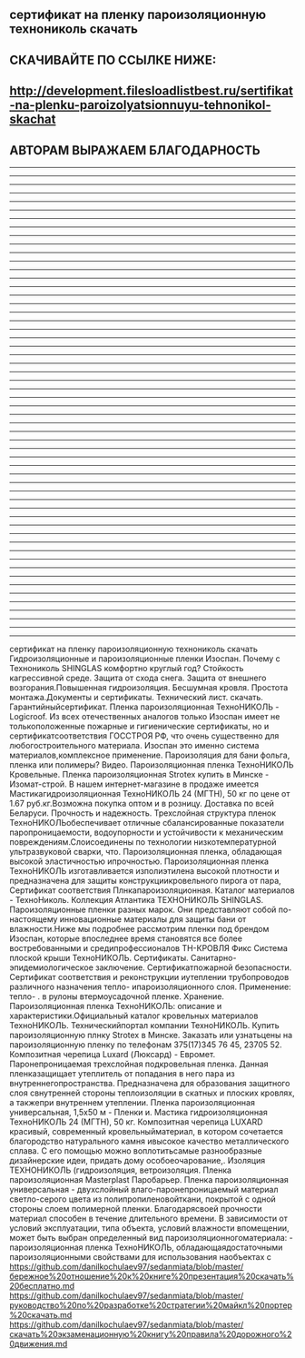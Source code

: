 сертификат на пленку пароизоляционную технониколь скачать
--------------------------------------------------
СКАЧИВАЙТЕ ПО ССЫЛКЕ НИЖЕ:
--------------------------------------------------
http://development.filesloadlistbest.ru/sertifikat-na-plenku-paroizolyatsionnuyu-tehnonikol-skachat
--------------------------------------------------
АВТОРАМ ВЫРАЖАЕМ БЛАГОДАРНОСТЬ
--------------------------------------------------
--------------------------------------------------
--------------------------------------------------
--------------------------------------------------
--------------------------------------------------
--------------------------------------------------
--------------------------------------------------
--------------------------------------------------
--------------------------------------------------
--------------------------------------------------
--------------------------------------------------
--------------------------------------------------
--------------------------------------------------
--------------------------------------------------
--------------------------------------------------
--------------------------------------------------
--------------------------------------------------
--------------------------------------------------
--------------------------------------------------
--------------------------------------------------
--------------------------------------------------
--------------------------------------------------
--------------------------------------------------
--------------------------------------------------
--------------------------------------------------
--------------------------------------------------
--------------------------------------------------
--------------------------------------------------
--------------------------------------------------
--------------------------------------------------
--------------------------------------------------
--------------------------------------------------
--------------------------------------------------
--------------------------------------------------
--------------------------------------------------
--------------------------------------------------
--------------------------------------------------
--------------------------------------------------
--------------------------------------------------
--------------------------------------------------
--------------------------------------------------
--------------------------------------------------
--------------------------------------------------
--------------------------------------------------
--------------------------------------------------
--------------------------------------------------
--------------------------------------------------
--------------------------------------------------
--------------------------------------------------
--------------------------------------------------
--------------------------------------------------
--------------------------------------------------
--------------------------------------------------
--------------------------------------------------
--------------------------------------------------
--------------------------------------------------
--------------------------------------------------
сертификат на пленку пароизоляционную технониколь скачать Гидроизоляционные и пароизоляционные пленки Изоспан. Почему с Технониколь SHINGLAS комфортно круглый год? Стойкость кагрессивной среде. Защита от схода снега. Защита от внешнего возгорания.Повышенная гидроизоляция. Бесшумная кровля. Простота монтажа.Документы и сертификаты. Технический лист. скачать. Гарантийныйсертификат. Пленка пароизоляционная ТехноНИКОЛЬ - Logicroof. Из всех отечественных аналогов только Изоспан имеет не толькоположенные пожарные и гигиенические сертификаты, но и сертификатсоответствия ГОССТРОЯ РФ, что очень существенно для любогостроительного материала. Изоспан  это именно система материалов,комплексное применение. Пароизоляция для бани  фольга, пленка или полимеры?  Видео. Пароизоляционная пленка ТехноНИКОЛЬ  Кровельные. Пленка пароизоляционная Strotex купить в Минске - Изомат-строй. В нашем интернет-магазине в продаже имеется Мастикагидроизоляционная ТехноНИКОЛЬ 24 (МГТН), 50 кг по цене от 1.67 руб.кг.Возможна покупка оптом и в розницу. Доставка по всей Беларуси. Прочность и надежность. Трехслойная структура пленок ТехноНИКОЛЬобеспечивает отличные сбалансированные показатели паропроницаемости, водоупорности и устойчивости к механическим повреждениям.Слоисоединены по технологии низкотемпературной ультразвуковой сварки, что. Пароизоляционная пленка, обладающая высокой эластичностью ипрочностью.  Пароизоляционная пленка ТехноНИКОЛЬ изготавливается изполиэтилена высокой плотности и предназначена для защиты конструкциикровельного пирога от пара,  Сертификат соответствия Плнкапароизоляционная. Каталог материалов - ТехноНиколь. Коллекция Атлантика  ТЕХНОНИКОЛЬ SHINGLAS. Пароизоляционные пленки разных марок. Они представляют собой по-настоящему инновационные материалы для защиты бани от влажности.Ниже мы подробнее рассмотрим пленки под брендом Изоспан, которые впоследнее время становятся все более востребованными и средипрофессионалов
ТН-КРОВЛЯ Фикс  Система плоской крыши ТехноНИКОЛЬ. Сертификаты.  Санитарно-эпидемиологическое заключение.  Сертификатпожарной безопасности.  Сертификат соответствия и реконструкции иутеплении трубопроводов различного назначения  тепло- ипароизоляционного слоя. Применение: тепло- . в рулоны втермоусадочной пленке. Хранение. Пароизоляционная пленка ТехноНИКОЛЬ: описание и характеристики.Официальный каталог кровельных материалов ТехноНИКОЛЬ. Техническийпортал компании ТехноНИКОЛЬ. Купить пароизоляционную плнку Strotex  в Минске. Заказать или узнатьцены на пароизоляционную пленку по телефонам  375(17)345 76 45, 23705 52. Композитная черепица Luxard (Люксард) - Евромет. Паронепроницаемая трехслойная подкровельная пленка. Данная пленказащищает утеплитель от попадания в него пара из внутреннегопространства. Предназначена для образования защитного слоя свнутренней стороны теплоизоляции в скатных и плоских кровлях, а такжепри внутреннем утеплении. Пленка пароизоляционная универсальная, 1,5х50 м - Пленки и. Мастика гидроизоляционная ТехноНИКОЛЬ 24 (МГТН), 50 кг. Композитная черепица LUXARD  красивый, современный кровельныйматериал, в котором сочетается благородство натурального камня ивысокое качество металлического сплава. С его помощью можно воплотитьсамые разнообразные дизайнерские идеи, придать дому особоеочарование,. Изоляция ТЕХНОНИКОЛЬ (гидроизоляция, ветроизоляция. Пленка пароизоляционная Masterplast Паробарьер. Пленка пароизоляционная универсальная - двухслойный влаго-паронепроницаемый материал светло-серого цвета из полипропиленовойткани, покрытой с одной стороны слоем полимерной пленки. Благодарясвоей прочности материал способен в течение длительного времени. В зависимости от условий эксплуатации, типа объекта, условий влажности впомещении, может быть выбран определенный вид пароизоляционногоматериала: - пароизоляционная пленка ТехноНИКОЛЬ, обладающаядостаточными пароизоляционными свойствами для использования наобъектах с
https://github.com/danilkochulaev97/sedanmiata/blob/master/бережное%20отношение%20к%20книге%20презентация%20скачать%20бесплатно.md
https://github.com/danilkochulaev97/sedanmiata/blob/master/руководство%20по%20разработке%20стратегии%20майкл%20портер%20скачать.md
https://github.com/danilkochulaev97/sedanmiata/blob/master/скачать%20экзаменационную%20книгу%20правила%20дорожного%20движения.md